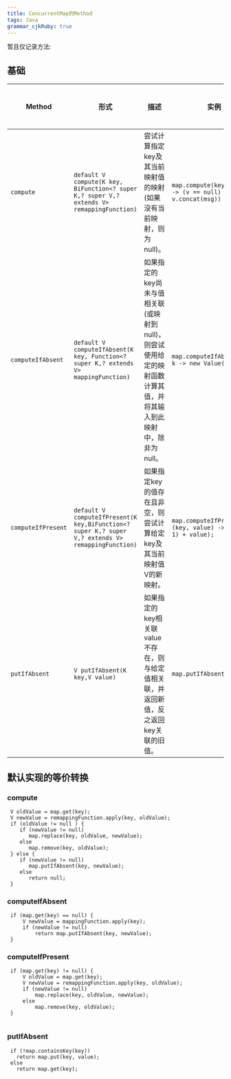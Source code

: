 ```yaml
---
title: ConcurrentMap的Method
tags: Java
grammar_cjkRuby: true
---
```

暂且仅记录方法:

## 基础

| Method | 形式|描述| 实例|功能特性 |
|---|---|---|---| --- |
| ```compute``` |  ```default V compute(K key, BiFunction<? super K,? super V,? extends V> remappingFunction)``` |  尝试计算指定key及其当前映射值的映射(如果没有当前映射，则为null)。 | ```map.compute(key, (k, v) -> (v == null) ? msg : v.concat(msg))```| 新增/替换更新 |
| ```computeIfAbsent``` | ```default V computeIfAbsent(K key, Function<? super K,? extends V> mappingFunction)``` | 如果指定的key尚未与值相关联(或映射到null)，则尝试使用给定的映射函数计算其值，并将其输入到此映射中，除非为null。 |```map.computeIfAbsent(key, k -> new Value(f(k)));``` | 新增|
| ```computeIfPresent``` | ```default V computeIfPresent(K key,BiFunction<? super K,? super V,? extends V> remappingFunction)``` | 如果指定key的值存在且非空，则尝试计算给定key及其当前映射值V的新映射。  | ```map.computeIfPresent(1, (key, value) -> (key + 1) + value);``` |  替换更新 |
|```putIfAbsent```| ```V putIfAbsent(K key,V value)``` | 如果指定的key相关联value不存在，则与给定值相关联，并返回新值，反之返回key关联的旧值。 | ```map.putIfAbsent(3, "d");``` |
## 默认实现的等价转换

### compute
```
 V oldValue = map.get(key);
 V newValue = remappingFunction.apply(key, oldValue);
 if (oldValue != null ) {
    if (newValue != null)
       map.replace(key, oldValue, newValue);
    else
       map.remove(key, oldValue);
 } else {
    if (newValue != null)
       map.putIfAbsent(key, newValue);
    else
       return null;
 }
```

### computeIfAbsent

```
 if (map.get(key) == null) {
     V newValue = mappingFunction.apply(key);
     if (newValue != null)
         return map.putIfAbsent(key, newValue);
 }
```

### computeIfPresent

```
 if (map.get(key) != null) {
     V oldValue = map.get(key);
     V newValue = remappingFunction.apply(key, oldValue);
     if (newValue != null)
         map.replace(key, oldValue, newValue);
     else
         map.remove(key, oldValue);
 }
 
```

### putIfAbsent

```
 if (!map.containsKey(key))
   return map.put(key, value);
 else
   return map.get(key);
```